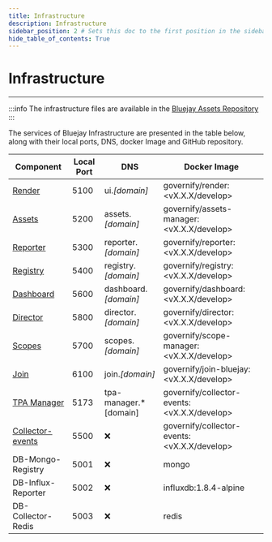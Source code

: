 ```yaml
---
title: Infrastructure
description: Infrastructure
sidebar_position: 2 # Sets this doc to the first position in the sidebar
hide_table_of_contents: True
---
```


# Infrastructure

---

:::info
The infrastructure files are available in the [Bluejay Assets Repository](https://github.com/governify/assets-bluejay)
:::

The services of Bluejay Infrastructure are presented in the table below, along with their local ports, DNS, docker Image and GitHub repository.

|            Component                                 |Local Port|       DNS           |        Docker Image               |
|------------------------------------------------------|----------|---------------------|-----------------------------------|
| [Render](https://github.com/governify/render)        | 5100     | ui.*[domain]*       |governify/render:<vX.X.X/develop>  |
| [Assets](https://github.com/governify/assets-manager)| 5200   | assets.*[domain]*   |governify/assets-manager:<vX.X.X/develop>|
| [Reporter](https://github.com/governify/reporter)    | 5300     | reporter.*[domain]* |governify/reporter:<vX.X.X/develop>    |
| [Registry](https://github.com/governify/registry)    | 5400     | registry.*[domain]* |governify/registry:<vX.X.X/develop>|
| [Dashboard](https://github.com/governify/dashboard)  | 5600     | dashboard.*[domain]*|governify/dashboard:<vX.X.X/develop> |
| [Director](https://github.com/governify/director)    | 5800     | director.*[domain]* |governify/director:<vX.X.X/develop>|
| [Scopes](https://github.com/governify/scope-manager) | 5700    | scopes.*[domain]*   |governify/scope-manager:<vX.X.X/develop>|
| [Join](https://github.com/governify/join-bluejay)    | 6100     | join.*[domain]*     |governify/join-bluejay:<vX.X.X/develop>|
| [TPA Manager](https://github.com/governify/TPA-Manager)| 5173  | tpa-manager.*[domain] |governify/collector-events:<vX.X.X/develop>   |
| [Collector-events](https://github.com/governify/collector-events)| 5500  | ❌ |governify/collector-events:<vX.X.X/develop>   |
| DB-Mongo-Registry                                    | 5001      | ❌   |mongo                                | 
| DB-Influx-Reporter                                    | 5002      | ❌   | influxdb:1.8.4-alpine                       | 
| DB-Collector-Redis                                    | 5003      | ❌   | redis                                |

